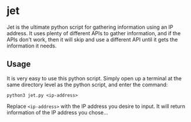 # jet
Jet is the ultimate python script for gathering information using an IP address. It uses plenty of different APIs to gather information, and if the APIs don't work, then it will skip and use a different API until it gets the information it needs.
## Usage
It is very easy to use this python script. Simply open up a terminal at the same directory level as the python script, and enter the command:
```
python3 jet.py <ip-address>
```
Replace `<ip-address>` with the IP address you desire to input. It will return information of the IP address you chose...
